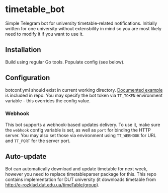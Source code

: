# timetable_bot

Simple Telegram bot for university timetable-related notifications. 
Initially written for one university without extensbility in mind so you
are most likely need to modify it if you want to use it.

## Installation

Build using regular Go tools.
Populate config (see below).

## Configuration

botconf.yml should exist in current working directory.
[Documented example](botconf.example.yml) is included in repo.
You may specify the bot token via `TT_TOKEN` environment variable -
this overrides the config value.

### Webhook

This bot supports a webhook-based updates delivery. To use it, make sure
the `webhook` config variable is set, as well as `port` for binding the
HTTP server. You may also set those via environment using `TT_WEBHOOK` for
URL and `TT_PORT` for the server port.

## Auto-update

Bot can automatically download and update timetable for next week,
however you need to replace timetableparser package for this. This repo
contains implementation for DUT university (it downloads timetable
from http://e-rozklad.dut.edu.ua/timeTable/group).
